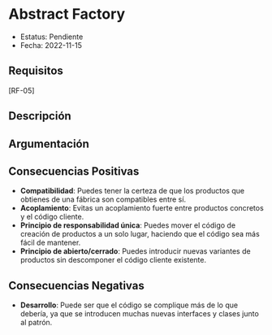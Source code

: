 # Abstract Factory
  - Estatus: Pendiente
  - Fecha: 2022-11-15

## Requisitos 

[RF-05]

## Descripción


## Argumentación


## Consecuencias Positivas

   - **Compatibilidad**: Puedes tener la certeza de que los productos que obtienes de una fábrica son compatibles entre sí.
   - **Acoplamiento**: Evitas un acoplamiento fuerte entre productos concretos y el código cliente.
   - **Principio de responsabilidad única**: Puedes mover el código de creación de productos a un solo lugar, haciendo que el código sea más fácil de mantener.
   - **Principio de abierto/cerrado**: Puedes introducir nuevas variantes de productos sin descomponer el código cliente existente.
 
## Consecuencias Negativas
  
   - **Desarrollo**: Puede ser que el código se complique más de lo que debería, ya que se introducen muchas nuevas interfaces y clases junto al patrón.
